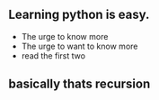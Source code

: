 ## Learning python is easy. 

- The urge to know more
- The urge to want to know more
- read the first two

## basically thats recursion 


